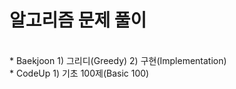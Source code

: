 ﻿# 알고리즘 문제 풀이
<br/>
* Baekjoon  
 1) 그리디(Greedy)  
 2) 구현(Implementation)  
<br/>
* CodeUp  
 1) 기초 100제(Basic 100)  

